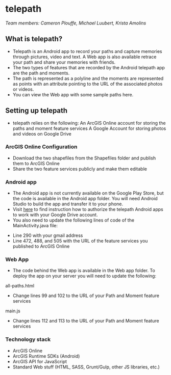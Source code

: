 # telepath
_Team members: Cameron Plouffe, Michael Luubert, Krista Amolins_

## What is telepath?
* Telepath is an Android app to record your paths and capture memories through pictures, video and text. A Web app is also available retrace your path and share your memories with friends.
* The two types of features that are recorded by the Android telepath app are the path and moments. 
* The path is represented as a polyline and the moments are represented as points with an attribute pointing to the URL of the associated photos or videos.
* You can view the Web app with some sample paths here. 

## Setting up telepath
* telepath relies on the following:
An ArcGIS Online account for storing the paths and moment feature services
A Google Account for storing photos and videos on Google Drive

### ArcGIS Online Configuration
* Download the two shapefiles from the Shapefiles folder and publish them to ArcGIS Online
* Share the two feature services publicly and make them editable

### Android app
* The Android app is not currently available on the Google Play Store, but the code is available in the Android app folder. You will need Android Studio to build the app and transfer it to your phone.
* Visit [here](https://developers.google.com/drive/android/auth) to find instruction how to authorize the telepath Android apps to work with your Google Drive account.
* You also need to update the following lines of code of the MainActivity.java file:
- Line 290 with your gmail address
- Line 472, 488, and 505 with the URL of the feature services you published to ArcGIS Online

### Web App
* The code behind the Web app is available in the Web app folder. To deploy the app on your server you will need to update the following:

all-paths.html
* Change lines 99 and 102 to the URL of your Path and Moment feature services

main.js
* Change lines 112 and 113 to the URL of your Path and Moment feature services

### Technology stack
* ArcGIS Online
* ArcGIS Runtime SDKs (Android)
* ArcGIS API for JavaScript
* Standard Web stuff (HTML, SASS, Grunt/Gulp, other JS libraries, etc.)